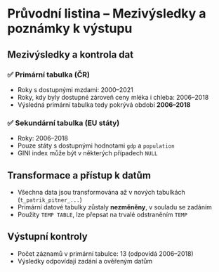 # Průvodní listina – Mezivýsledky a poznámky k výstupu

## Mezivýsledky a kontrola dat

### ✅ Primární tabulka (ČR)
- Roky s dostupnými mzdami: 2000–2021
- Roky, kdy byly dostupné zároveň ceny mléka i chleba: 2006–2018
- Výsledná primární tabulka tedy pokrývá období **2006–2018**

### ✅ Sekundární tabulka (EU státy)
- Roky: 2006–2018
- Pouze státy s dostupnými hodnotami `gdp` a `population`
- GINI index může být v některých případech `NULL`

## Transformace a přístup k datům
- Všechna data jsou transformována až v nových tabulkách (`t_patrik_pitner_...`)
- Primární datové tabulky zůstaly **nezměněny**, v souladu se zadáním
- Použity `TEMP TABLE`, lze přepsat na trvalé odstraněním `TEMP`

## Výstupní kontroly
- Počet záznamů v primární tabulce: 13 (odpovídá 2006–2018)
- Výsledky odpovídají zadání a ověřeným datům
